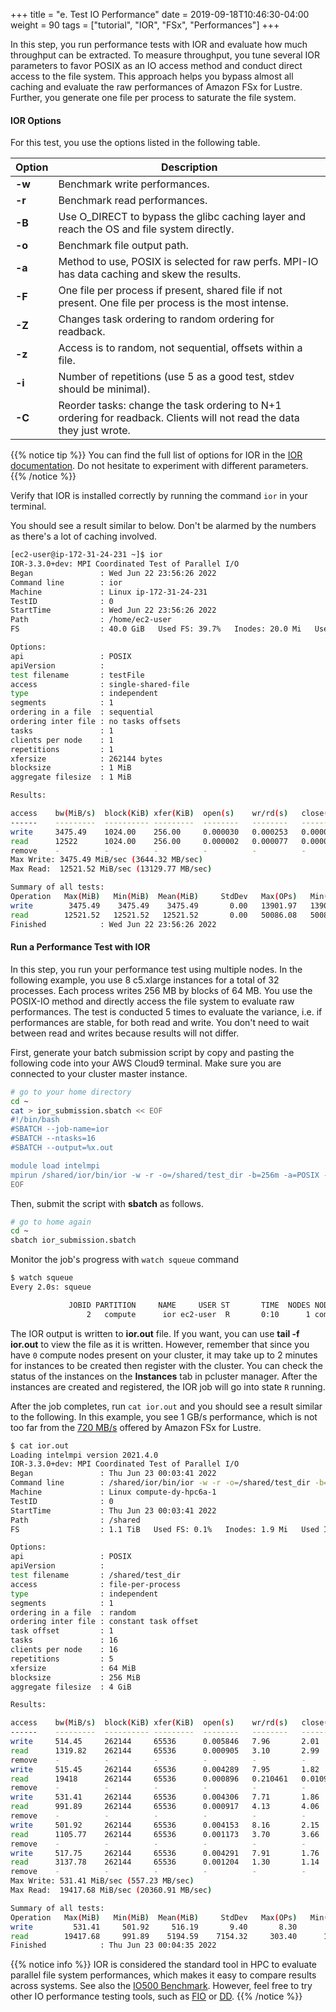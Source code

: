 +++
title = "e. Test IO Performance"
date = 2019-09-18T10:46:30-04:00
weight = 90
tags = ["tutorial", "IOR", "FSx", "Performances"]
+++

In this step, you run performance tests with IOR and evaluate how much throughput can be extracted. To measure throughput, you tune several IOR parameters to favor POSIX as an IO access method and conduct direct access to the file system. This approach helps you bypass almost all caching and evaluate the raw performances of Amazon FSx for Lustre. Further, you generate one file per process to saturate the file system.

#### IOR Options

For this test, you use the options listed in the following table.


Option        | Description
------------- | -------------
**-w**        | Benchmark write performances.
**-r**        | Benchmark read performances.
**-B**        | Use O_DIRECT to bypass the glibc caching layer and reach the OS and file system directly.
**-o**        | Benchmark file output path.
**-a**        | Method to use, POSIX is selected for raw perfs. MPI-IO has data caching and skew the results.
**-F**        | One file per process if present, shared file if not present. One file per process is the most intense.
**-Z**        | Changes task ordering to random ordering for readback.
**-z**        | Access is to random, not sequential, offsets within a file.
**-i**        | Number of repetitions (use 5 as a good test, stdev should be minimal).
**-C**        | Reorder tasks: change the task ordering to N+1 ordering for readback. Clients will not read the data they just wrote.

{{% notice tip %}}
You can find the full list of options for IOR in the [IOR documentation](https://ior.readthedocs.io/en/latest/userDoc/options.html). Do not hesitate to experiment with different parameters.
{{% /notice %}}

Verify that IOR is installed correctly by running the command `ior` in your terminal.

You should see a result similar to below. Don't be alarmed by the numbers as there's a lot of caching involved.

```bash
[ec2-user@ip-172-31-24-231 ~]$ ior
IOR-3.3.0+dev: MPI Coordinated Test of Parallel I/O
Began               : Wed Jun 22 23:56:26 2022
Command line        : ior
Machine             : Linux ip-172-31-24-231
TestID              : 0
StartTime           : Wed Jun 22 23:56:26 2022
Path                : /home/ec2-user
FS                  : 40.0 GiB   Used FS: 39.7%   Inodes: 20.0 Mi   Used Inodes: 1.4%

Options:
api                 : POSIX
apiVersion          :
test filename       : testFile
access              : single-shared-file
type                : independent
segments            : 1
ordering in a file  : sequential
ordering inter file : no tasks offsets
tasks               : 1
clients per node    : 1
repetitions         : 1
xfersize            : 262144 bytes
blocksize           : 1 MiB
aggregate filesize  : 1 MiB

Results:

access    bw(MiB/s)  block(KiB) xfer(KiB)  open(s)    wr/rd(s)   close(s)   total(s) iter
------    ---------  ---------- ---------  --------   --------   --------   -------- ----
write     3475.49    1024.00    256.00     0.000030   0.000253   0.000005   0.000288   0
read      12522      1024.00    256.00     0.000002   0.000077   0.000001   0.000080   0
remove    -          -          -          -          -          -          0.000080   0
Max Write: 3475.49 MiB/sec (3644.32 MB/sec)
Max Read:  12521.52 MiB/sec (13129.77 MB/sec)

Summary of all tests:
Operation   Max(MiB)   Min(MiB)  Mean(MiB)     StdDev   Max(OPs)   Min(OPs)  Mean(OPs)     StdDev    Mean(s) Stonewall(s) Stonewall(MiB) Test# #Tasks tPN reps fPP reord reordoff reordrand seed segcnt   blksiz    xsize aggs(MiB)   API RefNum
write        3475.49    3475.49    3475.49       0.00   13901.97   13901.97   13901.97       0.00    0.00029         NA            NA     0      1   1    1   0     0        1         0 0      1  1048576   262144       1.0 POSIX      0
read        12521.52   12521.52   12521.52       0.00   50086.08   50086.08   50086.08       0.00    0.00008         NA            NA     0      1   1    1   0     0        1         0 0      1  1048576   262144       1.0 POSIX      0
Finished            : Wed Jun 22 23:56:26 2022
```

#### Run a Performance Test with IOR

In this step, you run your performance test using multiple nodes. In the following example, you use 8 c5.xlarge instances for a total of 32 processes. Each process writes 256 MB by blocks of 64 MB. You use the POSIX-IO method and directly access the file system to evaluate raw performances. The test is conducted 5 times to evaluate the variance, i.e. if performances are stable, for both read and write. You don't need to wait between read and writes because results will not differ.


First, generate your batch submission script by copy and pasting the following code into your AWS Cloud9 terminal. Make sure you are connected to your cluster master instance.


```bash
# go to your home directory
cd ~
cat > ior_submission.sbatch << EOF
#!/bin/bash
#SBATCH --job-name=ior
#SBATCH --ntasks=16
#SBATCH --output=%x.out

module load intelmpi
mpirun /shared/ior/bin/ior -w -r -o=/shared/test_dir -b=256m -a=POSIX -i=5 -F -z -t=64m -C
EOF
```

Then, submit the script with **sbatch** as follows.

```bash
# go to home again
cd ~
sbatch ior_submission.sbatch
```

Monitor the job's progress with `watch squeue` command

```bash
$ watch squeue
Every 2.0s: squeue                                                                                                                                                 Thu Jun 23 00:03:48 2022

             JOBID PARTITION     NAME     USER ST       TIME  NODES NODELIST(REASON)
                 2   compute      ior ec2-user  R       0:10      1 compute-dy-hpc6a-1
```

The IOR output is written to **ior.out** file. If you want, you can use **tail -f ior.out** to view the file as it is written. However, remember that since you have `0` compute nodes present on your cluster, it may take up to 2 minutes for instances to be created then register with the cluster. You can check the status of the instances on the **Instances** tab in pcluster manager. After the instances are created and registered, the IOR job will go into state `R` running.

After the job completes, run `cat ior.out` and you should see a result similar to the following. In this example, you see 1 GB/s performance, which is not too far from the [720 MB/s](https://docs.aws.amazon.com/fsx/latest/LustreGuide/performance.html#fsx-aggregate-perf) offered by Amazon FSx for Lustre.

```bash
$ cat ior.out
Loading intelmpi version 2021.4.0
IOR-3.3.0+dev: MPI Coordinated Test of Parallel I/O
Began               : Thu Jun 23 00:03:41 2022
Command line        : /shared/ior/bin/ior -w -r -o=/shared/test_dir -b=256m -a=POSIX -i=5 -F -z -t=64m -C
Machine             : Linux compute-dy-hpc6a-1
TestID              : 0
StartTime           : Thu Jun 23 00:03:41 2022
Path                : /shared
FS                  : 1.1 TiB   Used FS: 0.1%   Inodes: 1.9 Mi   Used Inodes: 1.9%

Options:
api                 : POSIX
apiVersion          :
test filename       : /shared/test_dir
access              : file-per-process
type                : independent
segments            : 1
ordering in a file  : random
ordering inter file : constant task offset
task offset         : 1
tasks               : 16
clients per node    : 16
repetitions         : 5
xfersize            : 64 MiB
blocksize           : 256 MiB
aggregate filesize  : 4 GiB

Results:

access    bw(MiB/s)  block(KiB) xfer(KiB)  open(s)    wr/rd(s)   close(s)   total(s) iter
------    ---------  ---------- ---------  --------   --------   --------   -------- ----
write     514.45     262144     65536      0.005846   7.96       2.01       7.96       0
read      1319.82    262144     65536      0.000905   3.10       2.99       3.10       0
remove    -          -          -          -          -          -          0.137179   0
write     515.45     262144     65536      0.004289   7.95       1.82       7.95       1
read      19418      262144     65536      0.000896   0.210461   0.010991   0.210942   1
remove    -          -          -          -          -          -          0.706001   1
write     531.41     262144     65536      0.004306   7.71       1.86       7.71       2
read      991.89     262144     65536      0.000917   4.13       4.06       4.13       2
remove    -          -          -          -          -          -          0.248080   2
write     501.92     262144     65536      0.004153   8.16       2.15       8.16       3
read      1105.77    262144     65536      0.001173   3.70       3.66       3.70       3
remove    -          -          -          -          -          -          0.242323   3
write     517.75     262144     65536      0.004291   7.91       1.76       7.91       4
read      3137.78    262144     65536      0.001204   1.30       1.14       1.31       4
remove    -          -          -          -          -          -          0.058712   4
Max Write: 531.41 MiB/sec (557.23 MB/sec)
Max Read:  19417.68 MiB/sec (20360.91 MB/sec)

Summary of all tests:
Operation   Max(MiB)   Min(MiB)  Mean(MiB)     StdDev   Max(OPs)   Min(OPs)  Mean(OPs)     StdDev    Mean(s) Stonewall(s) Stonewall(MiB) Test# #Tasks tPN reps fPP reord reordoff reordrand seed segcnt   blksiz    xsize aggs(MiB)   API RefNum
write         531.41     501.92     516.19       9.40       8.30       7.84       8.07       0.15    7.93762         NA            NA     0     16  16    5   1     1        1         0 0      1 268435456 67108864    4096.0 POSIX      0
read        19417.68     991.89    5194.59    7154.32     303.40      15.50      81.17     111.79    2.49070         NA            NA     0     16  16    5   1     1        1         0 0      1 268435456 67108864    4096.0 POSIX      0
Finished            : Thu Jun 23 00:04:35 2022
```

{{% notice info %}}
IOR is considered the standard tool in HPC to evaluate parallel file system performances, which makes it easy to compare results across systems. See also the [IO500 Benchmark](https://www.vi4io.org/std/io500/start). However, feel free to try other IO performance testing tools, such as [FIO](https://fio.readthedocs.io/en/latest/index.html) or [DD](https://www.unixtutorial.org/test-disk-speed-with-dd).
{{% /notice %}}
